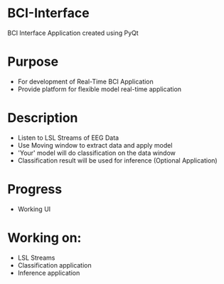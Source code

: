 # BCI-Interface
BCI Interface Application created using PyQt

# Purpose
- For development of Real-Time BCI Application
- Provide platform for flexible model real-time application

# Description
- Listen to LSL Streams of EEG Data
- Use Moving window to extract data and apply model
- 'Your' model will do classification on the data window
- Classification result will be used for inference (Optional Application)

# Progress
- Working UI

# Working on:
- LSL Streams
- Classification application
- Inference application

